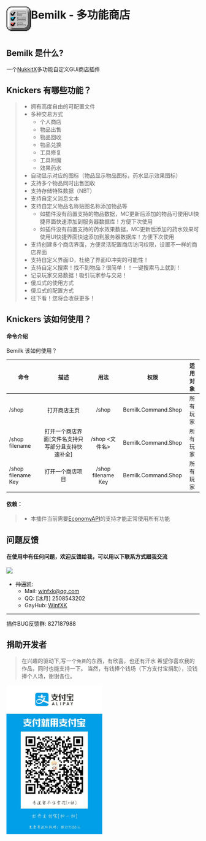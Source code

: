 <h1>Bemilk - 多功能商店 <img src="https://raw.githubusercontent.com/xkmp/Test/master/MiniatureS-Logo.png" height="64" width="64" align="left"></img></h1>
<br>

## Bemilk 是什么?

一个[NukkitX](https://github.com/NukkitX/Nukkit)多功能自定义GUi商店插件

## Knickers 有哪些功能？
> - 拥有高度自由的可配置文件
> - 多种交易方式
> 	- 个人商店
> 	- 物品出售
> 	- 物品回收
> 	- 物品兑换
> 	- 工具修复
> 	- 工具附魔
> 	- 效果药水
> - 自动显示对应的图标（物品显示物品图标，药水显示效果图标）
> - 支持多个物品同时出售回收
> - 支持存储特殊数据（NBT）
> - 支持自定义消息文本
> - 支持自定义物品名称贴图名称添加物品等
> 	- 如插件没有前置支持的物品数据，MC更新后添加的物品可使用UI快捷界面快速添加到服务器数据库！方便下次使用
> 	- 如插件没有前置支持的药水效果数据，MC更新后添加的药水效果可使用UI快捷界面快速添加到服务器数据库！方便下次使用
> - 支持创建多个商店界面，方便灵活配置商店访问权限，设置不一样的商店界面
> - 支持自定义界面ID，杜绝了界面ID冲突的可能性！
> - 支持自定义搜索！找不到物品？很简单！！一键搜索马上就到！
> - 记录玩家交易数据！吸引玩家参与交易！
> - 傻瓜式的使用方式
> - 傻瓜式的配置方式
> - 往下看！您将会收获更多！
## Knickers 该如何使用？

#### 命令介绍
Bemilk 该如何使用？

| 命令 | 描述 | 用法 | 权限 | 适用对象 |
| ---- | :--: | :--: | :--: | :--: |
| /shop | 打开商店主页 | /shop | Bemilk.Command.Shop | 所有玩家 |
| /shop filename | 打开一个商店界面[文件名支持只写部分且支持快速补全] | /shop <文件名> | Bemilk.Command.Shop | 所有玩家 |
| /shop filename Key | 打开一个商店项目 | /shop filename Key | Bemilk.Command.Shop | 所有玩家 |

#### 依赖：
> - 本插件当前需要[EconomyAPI](https://nukkitx.com/resources/economyapi.14/)的支持才能正常使用所有功能
## 问题反馈

#### 在使用中有任何问题，欢迎反馈给我，可以用以下联系方式跟我交流

![](http://q2.qlogo.cn/headimg_dl?bs=2508543202&dst_uin=2508543202&dst_uin=2508543202&;dst_uin=2508543202&spec=100&url_enc=0&referer=bu_interface&term_type=PC)
- ~~帅逼~~凯:
  - Mail: winfxk@qq.com
  - QQ: [冰月] 2508543202
  - GayHub: [WinfXK](https://github.com/WinfXK)
---
插件BUG反馈群: 827187988

## 捐助开发者

> 在兴趣的驱动下,写一个`免费`的东西，有欣喜，也还有汗水
> 希望你喜欢我的作品，同时也能支持一下。
> 当然，有钱捧个钱场（下方支付宝捐助），没钱捧个人场，谢谢各位。

<img src="https://raw.githubusercontent.com/xkmp/Test/master/Alipay-WinfXK.jpg" height="389" width="250" align="left"></img>
